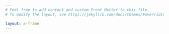 ```yaml
---
# Feel free to add content and custom Front Matter to this file.
# To modify the layout, see https://jekyllrb.com/docs/themes/#overriding-theme-defaults

layout: a-frame
---
```

